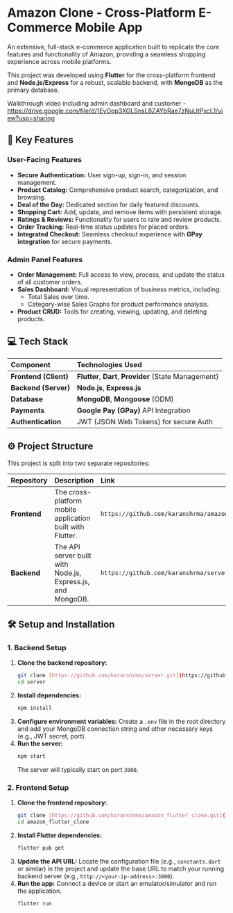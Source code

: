 # Amazon Clone - Cross-Platform E-Commerce Mobile App

An extensive, full-stack e-commerce application built to replicate the core features and functionality of Amazon, providing a seamless shopping experience across mobile platforms.

This project was developed using **Flutter** for the cross-platform frontend and **Node.js/Express** for a robust, scalable backend, with **MongoDB** as the primary database.

Walkthrough video including admin dashboard and customer - https://drive.google.com/file/d/1EyOqp3XGLSnsL8ZAYbRae7zNuUtPxcL1/view?usp=sharing
## 🚀 Key Features

### User-Facing Features
* **Secure Authentication:** User sign-up, sign-in, and session management.
* **Product Catalog:** Comprehensive product search, categorization, and browsing.
* **Deal of the Day:** Dedicated section for daily featured discounts.
* **Shopping Cart:** Add, update, and remove items with persistent storage.
* **Ratings & Reviews:** Functionality for users to rate and review products.
* **Order Tracking:** Real-time status updates for placed orders.
* **Integrated Checkout:** Seamless checkout experience with **GPay integration** for secure payments.

### Admin Panel Features
* **Order Management:** Full access to view, process, and update the status of all customer orders.
* **Sales Dashboard:** Visual representation of business metrics, including:
    * Total Sales over time.
    * Category-wise Sales Graphs for product performance analysis.
* **Product CRUD:** Tools for creating, viewing, updating, and deleting products.

## 💻 Tech Stack

| Component             | Technologies Used                                      |
|:----------------------|:-------------------------------------------------------|
| **Frontend (Client)** | **Flutter**, **Dart**, **Provider** (State Management) |
| **Backend (Server)**  | **Node.js**, **Express.js**                            |
| **Database**          | **MongoDB**, **Mongoose** (ODM)                        |
| **Payments**          | **Google Pay (GPay)** API Integration                  |
| **Authentication**    | JWT (JSON Web Tokens) for secure Auth                  |

## ⚙️ Project Structure

This project is split into two separate repositories:

| Repository   | Description                                                 | Link                                                 |
|:-------------|:------------------------------------------------------------|:-----------------------------------------------------|
| **Frontend** | The cross-platform mobile application built with Flutter.   | `https://github.com/karanshrma/amazon_flutter_clone` |
| **Backend**  | The API server built with Node.js, Express.js, and MongoDB. | `https://github.com/karanshrma/server`               |

## 🛠️ Setup and Installation

### 1. Backend Setup

1.  **Clone the backend repository:**
    ```bash
    git clone [https://github.com/karanshrma/server.git](https://github.com/karanshrma/server.git)
    cd server
    ```
2.  **Install dependencies:**
    ```bash
    npm install
    ```
3.  **Configure environment variables:**
    Create a `.env` file in the root directory and add your MongoDB connection string and other necessary keys (e.g., JWT secret, port).
4.  **Run the server:**
    ```bash
    npm start
    ```
    The server will typically start on port `3000`.

### 2. Frontend Setup

1.  **Clone the frontend repository:**
    ```bash
    git clone [https://github.com/karanshrma/amazon_flutter_clone.git](https://github.com/karanshrma/amazon_flutter_clone.git)
    cd amazon_flutter_clone
    ```
2.  **Install Flutter dependencies:**
    ```bash
    flutter pub get
    ```
3.  **Update the API URL:**
    Locate the configuration file (e.g., `constants.dart` or similar) in the project and update the base URL to match your running backend server (e.g., `http://<your-ip-address>:3000`).
4.  **Run the app:**
    Connect a device or start an emulator/simulator and run the application.
    ```bash
    flutter run
    ```
